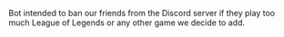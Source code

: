 Bot intended to ban our friends from the Discord server if they play too much League of Legends or any other game we decide to add.
